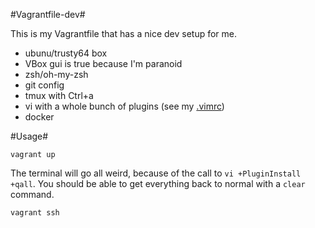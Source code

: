 #Vagrantfile-dev#

This is my Vagrantfile that has a nice dev setup for me.

+ ubunu/trusty64 box
+ VBox gui is true because I'm paranoid
+ zsh/oh-my-zsh
+ git config
+ tmux with Ctrl+a
+ vi with a whole bunch of plugins (see my [.vimrc](http://stash.paychex.com/users/tgeorge/repos/dotfiles/browse/vim/.vimrc))
+ docker


#Usage#

`vagrant up`

The terminal will go all weird, because of the call to `vi +PluginInstall +qall`.  You should be able to get everything back to normal with a `clear` command.

`vagrant ssh`  